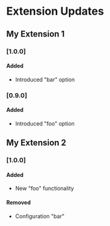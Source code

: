 # Extension Updates

## My Extension 1
### [1.0.0]
#### Added
- Introduced "bar" option

### [0.9.0]
#### Added
- Introduced "foo" option

## My Extension 2
### [1.0.0]
#### Added
- New "foo" functionality

#### Removed
- Configuration "bar"
